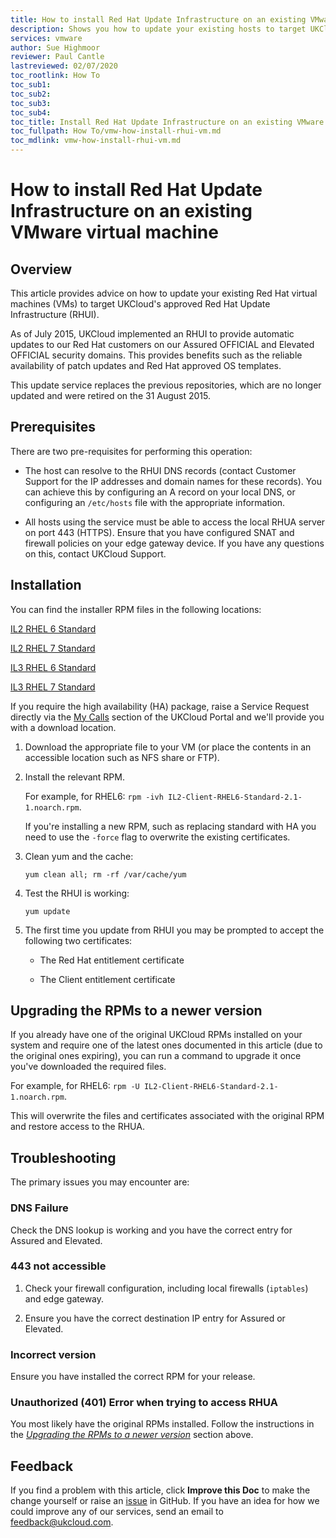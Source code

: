 ```yaml
---
title: How to install Red Hat Update Infrastructure on an existing VMware virtual machine
description: Shows you how to update your existing hosts to target UKCloud's approved Red Hat Update Infrastructure (RHUI)
services: vmware
author: Sue Highmoor
reviewer: Paul Cantle
lastreviewed: 02/07/2020
toc_rootlink: How To
toc_sub1: 
toc_sub2:
toc_sub3:
toc_sub4:
toc_title: Install Red Hat Update Infrastructure on an existing VMware virtual machine
toc_fullpath: How To/vmw-how-install-rhui-vm.md
toc_mdlink: vmw-how-install-rhui-vm.md
---
```


# How to install Red Hat Update Infrastructure on an existing VMware virtual machine

## Overview

This article provides advice on how to update your existing Red Hat virtual machines (VMs) to target UKCloud's approved Red Hat Update Infrastructure (RHUI).

As of July 2015, UKCloud implemented an RHUI to provide automatic updates to our Red Hat customers on our Assured OFFICIAL and Elevated OFFICIAL security domains. This provides benefits such as the reliable availability of patch updates and Red Hat approved OS templates.

This update service replaces the previous repositories, which are no longer updated and were retired on the 31 August 2015.

## Prerequisites

There are two pre-requisites for performing this operation:

- The host can resolve to the RHUI DNS records (contact Customer Support for the IP addresses and domain names for these records). You can achieve this by configuring an A record on your local DNS, or configuring an `/etc/hosts` file with the appropriate information.

- All hosts using the service must be able to access the local RHUA server on port 443 (HTTPS). Ensure that you have configured SNAT and firewall policies on your edge gateway device. If you have any questions on this, contact UKCloud Support.

## Installation

You can find the installer RPM files in the following locations:

[IL2 RHEL 6 Standard](https://cas.frn00006.ukcloud.com/Docs/UKCloud_Shared_Services/IL2-Client-RHEL6-Standard-2.1-1.noarch.rpm?AWSAccessKeyId=438-1048-5-aefff7-1&Expires=1625261766&Signature=zCxurIGSgb2TLrr2ISgqngRuTeU%3D)

[IL2 RHEL 7 Standard](https://cas.frn00006.ukcloud.com/Docs/UKCloud_Shared_Services/IL2-Client-RHEL7-Standard-2.1-1.noarch.rpm?AWSAccessKeyId=438-1048-5-aefff7-1&Expires=1625261781&Signature=txJ05hPU56lncP%2Bj8hvdgfJJFok%3D)

[IL3 RHEL 6 Standard](https://cas.frn00006.ukcloud.com/Docs/UKCloud_Shared_Services/IL3-Client-RHEL6-Standard-2.1-1.noarch.rpm?AWSAccessKeyId=438-1048-5-aefff7-1&Expires=1625261791&Signature=ser5iUAzUdPOX1hBHyRjw6PUULI%3D)

[IL3 RHEL 7 Standard](https://cas.frn00006.ukcloud.com/Docs/UKCloud_Shared_Services/IL3-Client-RHEL7-Standard-2.1-1.noarch.rpm?AWSAccessKeyId=438-1048-5-aefff7-1&Expires=1625261806&Signature=tPUvM%2B53G1qVD6lCEUbDNQ9IMX8%3D)

If you require the high availability (HA) package, raise a Service Request directly via the [My Calls](https://portal.skyscapecloud.com/support/ivanti) section of the UKCloud Portal and we'll provide you with a download location.

1. Download the appropriate file to your VM (or place the contents in an accessible location such as NFS share or FTP).

2. Install the relevant RPM.

    For example, for RHEL6: `rpm -ivh IL2-Client-RHEL6-Standard-2.1-1.noarch.rpm`.

    If you're installing a new RPM, such as replacing standard with HA you need to use the `-force` flag to overwrite the existing certificates.

3. Clean yum and the cache:

       yum clean all; rm -rf /var/cache/yum

4. Test the RHUI is working:

       yum update

5. The first time you update from RHUI you may be prompted to accept the following two certificates:

    - The Red Hat entitlement certificate

    - The Client entitlement certificate
    
## Upgrading the RPMs to a newer version

If you already have one of the original UKCloud RPMs installed on your system and require one of the latest ones documented in this article (due to the original ones expiring), you can run a command to upgrade it once you've downloaded the required files.

For example, for RHEL6: `rpm -U IL2-Client-RHEL6-Standard-2.1-1.noarch.rpm`.

This will overwrite the files and certificates associated with the original RPM and restore access to the RHUA.

## Troubleshooting

The primary issues you may encounter are:

### DNS Failure

Check the DNS lookup is working and you have the correct entry for Assured and Elevated.

### 443 not accessible

1. Check your firewall configuration, including local firewalls (`iptables`) and edge gateway.

2. Ensure you have the correct destination IP entry for Assured or Elevated.

### Incorrect version

Ensure you have installed the correct RPM for your release.

### Unauthorized (401) Error when trying to access RHUA

You most likely have the original RPMs installed. Follow the instructions in the [*Upgrading the RPMs to a newer version*](#upgrading-the-rpms-to-a-newer-version) section above.

## Feedback

If you find a problem with this article, click **Improve this Doc** to make the change yourself or raise an [issue](https://github.com/UKCloud/documentation/issues) in GitHub. If you have an idea for how we could improve any of our services, send an email to <feedback@ukcloud.com>.
